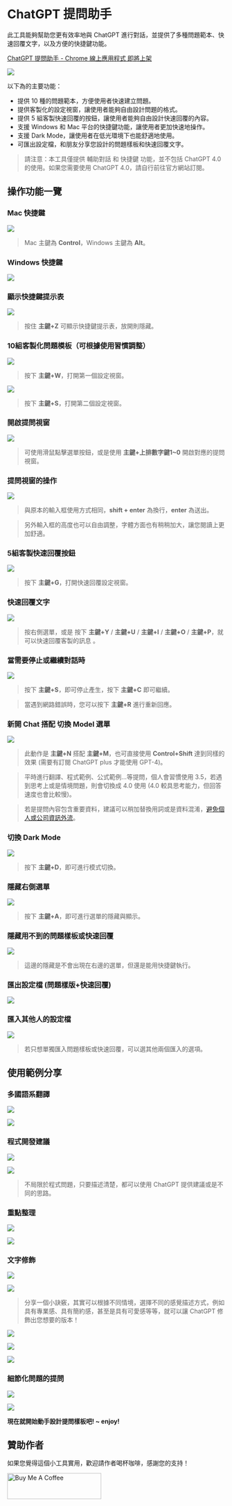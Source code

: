 # ChatGPT 提問助手

此工具能夠幫助您更有效率地與 ChatGPT 進行對話，並提供了多種問題範本、快速回覆文字，以及方便的快捷鍵功能。

[ChatGPT 提問助手 - Chrome 線上應用程式 即將上架](https://)

![](https://i.imgur.com/Gvc9HYH.png)

以下為的主要功能：

- 提供 10 種的問題範本，方便使用者快速建立問題。
- 提供客製化的設定視窗，讓使用者能夠自由設計問題的格式。
- 提供 5 組客製快速回覆的按鈕，讓使用者能夠自由設計快速回覆的內容。
- 支援 Windows 和 Mac 平台的快捷鍵功能，讓使用者更加快速地操作。
- 支援 Dark Mode，讓使用者在低光環境下也能舒適地使用。
- 可匯出設定檔，和朋友分享您設計的問題樣板和快速回覆文字。

> 請注意：本工具僅提供 輔助對話 和 快捷鍵 功能，並不包括 ChatGPT 4.0 的使用。如果您需要使用 ChatGPT 4.0，請自行前往官方網站訂閱。

## 操作功能一覽

### Mac 快捷鍵

![](https://i.imgur.com/dOvn2Mk.png)
> Mac 主鍵為 **Control**，Windows 主鍵為 **Alt**。

### Windows 快捷鍵
![](https://i.imgur.com/gcYP8uD.png)

### 顯示快捷鍵提示表

![](https://i.imgur.com/nm6O6bG.gif)
> 按住 **主鍵+Z** 可顯示快捷鍵提示表，放開則隱藏。

### 10組客製化問題模板（可根據使用習慣調整）

![](https://i.imgur.com/qK5CU5L.png)
> 按下 **主鍵+W**，打開第一個設定視窗。
 
![](https://i.imgur.com/S1pmDVv.png)
> 按下 **主鍵+S**，打開第二個設定視窗。

### 開啟提問視窗

![](https://i.imgur.com/mvR5rG6.gif)

> 可使用滑鼠點擊選單按鈕，或是使用 **主鍵+上排數字鍵1~0** 開啟對應的提問視窗。

### 提問視窗的操作

![](https://i.imgur.com/hSNTv53.gif)

> 與原本的輸入框使用方式相同，**shift + enter** 為換行，**enter** 為送出。

> 另外輸入框的高度也可以自由調整，字體方面也有稍稍加大，讓您閱讀上更加舒適。

### 5組客製快速回覆按鈕

![](https://i.imgur.com/SWNqcGw.png)

> 按下 **主鍵+G**，打開快速回覆設定視窗。

### 快速回覆文字

![](https://i.imgur.com/zobAda2.gif)

> 按右側選單，或是 按下 **主鍵+Y** / **主鍵+U** / **主鍵+I** / **主鍵+O** / **主鍵+P**，就可以快速回覆客製的訊息 。

### 當需要停止或繼續對話時

![](https://i.imgur.com/3NgSpXJ.gif)

> 按下 **主鍵+S**，即可停止產生，按下 **主鍵+C** 即可繼續。

> 當遇到網路錯誤時，您可以按下 **主鍵+R** 進行重新回應。

### 新開 Chat 搭配 切換 Model 選單

![](https://i.imgur.com/Db57qXg.gif)

> 此動作是 **主鍵+N** 搭配 **主鍵+M**，也可直接使用 **Control+Shift** 達到同樣的效果 (需要有訂閱 ChatGPT plus 才能使用 GPT-4)。

> 平時進行翻譯、程式範例、公式範例...等提問，個人會習慣使用 3.5，若遇到思考上或是情境問題，則會切換成 4.0 使用 (4.0 較具思考能力，但回答速度也會比較慢)。

> 若是提問內容包含重要資料，建議可以稍加替換用詞或是資料混淆，[避免個人或公司資訊外流](https://tw.stock.yahoo.com/news/%E4%B8%89%E6%98%9F%E5%93%A1%E5%B7%A5%E5%95%8Fchatgpt%E6%95%8F%E6%84%9F%E5%95%8F%E9%A1%8C-%E5%AE%B3%E6%A9%9F%E5%AF%86%E5%A4%96%E6%B4%A9-%E5%85%AC%E5%8F%B8%E6%80%A5%E5%A0%B5%E6%BC%8F-102045059.html)。

### 切換 Dark Mode

![](https://i.imgur.com/030ZWjt.gif)

> 按下 **主鍵+D**，即可進行模式切換。

### 隱藏右側選單

![](https://i.imgur.com/318R9iR.gif)

> 按下 **主鍵+A**，即可進行選單的隱藏與顯示。

### 隱藏用不到的問題樣板或快速回覆

![](https://i.imgur.com/Ik6zTzp.gif)

> 這邊的隱藏是不會出現在右邊的選單，但還是能用快捷鍵執行。

### 匯出設定檔 (問題樣版+快速回覆)

![](https://i.imgur.com/OBcwilw.gif)

### 匯入其他人的設定檔

![](https://i.imgur.com/NrDUG89.gif)

> 若只想單獨匯入問題樣板或快速回覆，可以選其他兩個匯入的選項。

## 使用範例分享

### 多國語系翻譯

![](https://i.imgur.com/PXIQvYD.png)

![](https://i.imgur.com/cCHZ8mt.png)

### 程式開發建議

![](https://i.imgur.com/knl8qSM.png)

![](https://i.imgur.com/X1g0pG0.png)


> 不局限於程式問題，只要描述清楚，都可以使用 ChatGPT 提供建議或是不同的思路。 

### 重點整理

![](https://i.imgur.com/qa9uGGL.png)

![](https://i.imgur.com/SvspNZn.png)


### 文字修飾

![](https://i.imgur.com/lSOVPe5.png)

![](https://i.imgur.com/JoKnKyt.png)


> 分享一個小訣竅，其實可以根據不同情境，選擇不同的感覺描述方式，例如具有專業感、具有簡約感，甚至是具有可愛感等等，就可以讓 ChatGPT 修飾出您想要的版本！

![](https://i.imgur.com/tnbxhAy.png)

![](https://i.imgur.com/VBhQ2T8.png)

![](https://i.imgur.com/x3FJ3j9.png)

### 細節化問題的提問

![](https://i.imgur.com/pHQbuUK.png)

![](https://i.imgur.com/wS2BoAy.png)


**現在就開始動手設計提問樣板吧! ~ enjoy!**

## 贊助作者

如果您覺得這個小工具實用，歡迎請作者喝杯咖啡，感謝您的支持！

<a href="https://www.buymeacoffee.com/Joe.lin" target="_blank"><img src="https://cdn.buymeacoffee.com/buttons/v2/default-yellow.png" alt="Buy Me A Coffee" style="height: 60px !important;width: 217px !important;" ></a>
